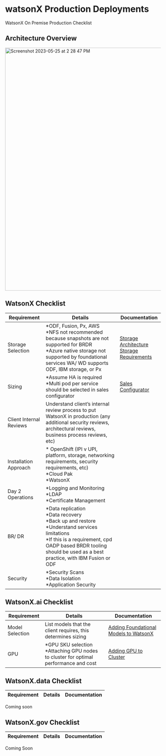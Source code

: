 # watsonX Production Deployments
WatsonX On Premise Production Checklist

## Architecture Overview

<img width="785" alt="Screenshot 2023-05-25 at 2 28 47 PM" src="https://github.com/kathleenhosang/sno/assets/40863347/ff048dc6-41bc-466c-8271-472409d54bcf">

## WatsonX Checklist
Requirement | Details | Documentation |
--------|--------|--------|
Storage Selection | *ODF, Fusion, Px, AWS <br /> *NFS not recommended because snapshots are not supported for BRDR <br /> *Azure native storage not supported by foundational services WA/ WD supports ODF, IBM storage, or Px | [Storage Architecture](https://www.ibm.com/docs/en/cloud-paks/cp-data/4.8.x?topic=architecture-storage) <br /> [Storage Requirements](https://www.ibm.com/docs/en/cloud-paks/cp-data/4.8.x?topic=requirements-storage) |
Sizing | *Assume HA is required <br /> *Multi pod per service should be selected in sales configurator | [Sales Configurator](https://app.ibmsalesconfigurator.com/#/)
Client Internal Reviews | Understand client’s internal review process to put WatsonX in production (any additional security reviews, architectural reviews, business process reviews, etc)
Installation Approach | * OpenShift (IPI v UPI, platform, storage, networking requirements, security requirements, etc) <br /> *Cloud Pak <br /> *WatsonX |
Day 2 Operations | *Logging and Monitoring <br /> *LDAP <br /> *Certificate Management |
BR/ DR | *Data replication <br /> *Data recovery <br /> *Back up and restore <br /> *Understand services limitations <br /> *If this is a requirement, cpd OADP based BRDR tooling should be used as a best practice, with IBM Fusion or ODF |
Security | *Security Scans <br /> *Data Isolation <br /> *Application Security | |

## WatsonX.ai Checklist
Requirement | Details | Documentation |
--------|--------|--------|
Model Selection | List models that the client requires, this determines sizing | [Adding Foundational Models to WatsonX](https://www.ibm.com/docs/en/cloud-paks/cp-data/4.8.x?topic=setup-adding-foundation-models) |
GPU | *GPU SKU selection <br /> *Attaching GPU nodes to cluster for optimal performance and cost | [Adding GPU to Cluster](https://www.ibm.com/docs/en/mas-cd/continuous-delivery?topic=inspection-enabling-gpu-passthrough)


## WatsonX.data Checklist
Requirement | Details | Documentation |
--------|--------|--------|
Coming soon 

## WatsonX.gov Checklist
Requirement | Details | Documentation |
--------|--------|--------|
Coming Soon
